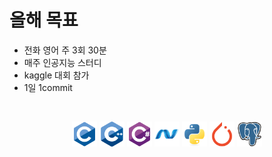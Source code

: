 # 올해 목표
- 전화 영어 주 3회 30분
- 매주 인공지능 스터디
- kaggle 대회 참가
- 1일 1commit

<br/>
<p align="center">
<img src="https://raw.githubusercontent.com/devicons/devicon/master/icons/c/c-original.svg" alt="javascript" width="40" height="40"/>
<img src="https://raw.githubusercontent.com/devicons/devicon/master/icons/cplusplus/cplusplus-original.svg" alt="javascript" width="40" height="40"/> 
<img src="https://raw.githubusercontent.com/devicons/devicon/master/icons/csharp/csharp-original.svg" alt="javascript" width="40" height="40"/>
<img src="https://raw.githubusercontent.com/devicons/devicon/master/icons/dot-net/dot-net-original.svg" alt="typescript" width="40" height="40"/>
<img src="https://raw.githubusercontent.com/devicons/devicon/master/icons/python/python-original.svg" alt="javascript" width="40" height="40"/>
<img src="https://raw.githubusercontent.com/devicons/devicon/master/icons/pytorch/pytorch-original.svg" alt="javascript" width="40" height="40"/>
<img src="https://raw.githubusercontent.com/devicons/devicon/master/icons/postgresql/postgresql-original.svg" alt="javascript" width="40" height="40"/>

<!--
Here are some ideas to get you started:
- 🔭 I’m currently working on ...
- 🌱 I’m currently learning ...
- 👯 I’m looking to collaborate on ...
- 🤔 I’m looking for help with ...
- 💬 Ask me about ...
- 📫 How to reach me: ...
- 😄 Pronouns: ...
- ⚡ Fun fact: ...
-->

